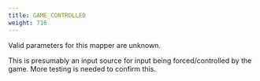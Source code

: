 ```yaml
---
title: GAME_CONTROLLED
weight: 716
---
```


Valid parameters for this mapper are unknown.

This is presumably an input source for input being forced/controlled by the game. More testing is needed to confirm this.
